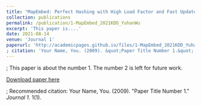 ```yaml
---
title: "MapEmbed: Perfect Hashing with High Load Factor and Fast Update."
collection: publications
permalink: /publication/1-MapEmbed_2021KDD_YuhanWu
excerpt: 'This paper is....'
date: 2021-08-14
venue: 'Journal 1'
paperurl: 'http://academicpages.github.io/files/1-MapEmbed_2021KDD_YuhanWu.pdf'
; citation: 'Your Name, You. (2009). &quot;Paper Title Number 1.&quot; <i>Journal 1</i>. 1(1).'
---
```

; This paper is about the number 1. The number 2 is left for future work.

[Download paper here](http://academicpages.github.io/files/1-MapEmbed_2021KDD_YuhanWu.pdf)

; Recommended citation: Your Name, You. (2009). "Paper Title Number 1." <i>Journal 1</i>. 1(1).
